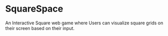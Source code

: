 # SquareSpace
An Interactive Square web game where Users can visualize square grids on their screen based on their input.
